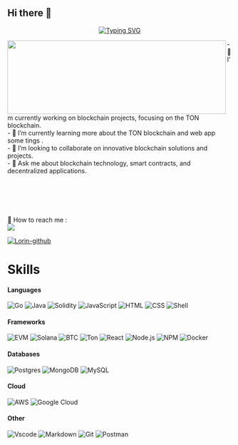 ## Hi there 👋

<div align="center">
    <a href="https://git.io/typing-svg"><img src="https://readme-typing-svg.demolab.com?font=Fira+Code&size=27&pause=1000&width=435&lines=Is+it+a+bug+or+a+feature%3F;That's+for+the+users+to+decide." alt="Typing SVG" /></a>
</div>
<p>
  <img align="left" width="490" height="165" src="https://github-readme-stats.vercel.app/api?username=erick785&show_icons=true&theme=onedark"/>
  <p>
    - 🔭 I’m currently working on blockchain projects, focusing on the TON blockchain. <br/>
    - 🌱 I’m currently learning more about the TON blockchain and web app some tings . <br/>
    - 👯 I’m looking to collaborate on innovative blockchain solutions and projects. <br/>
    - 💬 Ask me about blockchain technology, smart contracts, and decentralized applications. <br/>
  <br/>

  </p>
  <br/>
</p>
  <br/>
<p>  📣 How to reach me :<br/>
  <a href="mailto:yerick785@gmail.com?subject=[GitHub]%20🔥%20Make%20Contract&body=Hi%20Erick%2C%0A%0A"><img src="https://img.shields.io/badge/e‑mail-D14836.svg?style=for-the-badge&logo=GMail&logoColor=white"/></a>
</p>

[![Lorin-github](https://github-profile-trophy.vercel.app/?username=erick785&theme=onedark&column=-1&no-frame=true)](https://github-profile-trophy.vercel.app/?username=erick785&theme=onedark&column=-1&no-frame=true)

# Skills

#### Languages

![Go](https://img.shields.io/badge/Go-00ADD8.svg?style=for-the-badge&llogo=go&logoColor=white)
![Java](https://img.shields.io/badge/Java-007396?style=for-the-badge&logo=java&logoColor=white)
![Solidity](https://img.shields.io/badge/Solidity-%23363636.svg?style=for-the-badge&logo=solidity&logoColor=white)
![JavaScript](https://img.shields.io/badge/JavaScript-oringe?style=for-the-badge&logo=javascript&logoColor=F7DF1E)
![HTML](https://img.shields.io/badge/HTML5-E34F26?style=for-the-badge&logo=html5&logoColor=white)
![CSS](https://img.shields.io/badge/CSS3-1572B6?style=for-the-badge&logo=css3&logoColor=white)
![Shell](https://img.shields.io/badge/Shell_script-121011.svg?style=for-the-badge&logo=gnu-bash&logoColor=white)

#### Frameworks

![EVM](https://img.shields.io/badge/EVM-3C3C3D?style=for-the-badge&logo=Ethereum&logoColor=white)
![Solana](https://img.shields.io/badge/Solana-purple?style=for-the-badge&logo=solana&logoColor=white)
![BTC](https://img.shields.io/badge/Bitcoin-000000?style=for-the-badge&logo=bitcoin&logoColor=white)
![Ton](https://img.shields.io/badge/TON-4285F4?style=for-the-badge&logo=ton&logoColor=white)
![React](https://img.shields.io/badge/React-20232A?style=for-the-badge&logo=react&logoColor=61DAFB)
![Node.js](https://img.shields.io/badge/Node.js-43853D?style=for-the-badge&logo=node-dot-js&logoColor=white)
![NPM](https://img.shields.io/badge/npm-CB3837?style=for-the-badge&logo=npm&logoColor=white)
![Docker](https://img.shields.io/badge/Docker-2CA5E0?style=for-the-badge&logo=docker&logoColor=white)

#### Databases

![Postgres](https://img.shields.io/badge/PostgreSQL-316192?style=for-the-badge&logo=postgresql&logoColor=white)
![MongoDB](https://img.shields.io/badge/MongoDB-47A248?style=for-the-badge&logo=mongodb&logoColor=white)
![MySQL](https://img.shields.io/badge/MySQL-F29111?style=for-the-badge&logo=mysql&logoColor=white)

#### Cloud

![AWS](https://img.shields.io/badge/Amazon_AWS-232F3E?style=for-the-badge&logo=amazon-aws&logoColor=white)
![Google Cloud](https://img.shields.io/badge/Google_Cloud-4285F4?style=for-the-badge&logo=google-cloud&logoColor=white)

#### Other

![Vscode](https://img.shields.io/badge/Visual_Studio_Code-007ACC?style=for-the-badge&logo=visual-studio-code&logoColor=white)
![Markdown](https://img.shields.io/badge/Markdown-000000?style=for-the-badge&logo=markdown&logoColor=white)
![Git](https://img.shields.io/badge/Git-F05032?style=for-the-badge&logo=git&logoColor=white)
![Postman](https://img.shields.io/badge/Postman-FF6C37?style=for-the-badge&logo=Postman&logoColor=white)
